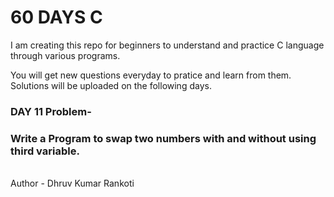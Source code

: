 # 60 DAYS C
I am creating this repo for beginners to understand and practice C language through various programs.

You will get new questions everyday to pratice and learn from them.
Solutions will be uploaded on the following days.

<h3>DAY 11 Problem-</h3>
<h3>Write a Program to swap two numbers with and without using third variable.</h3>

<br>
Author - Dhruv Kumar Rankoti